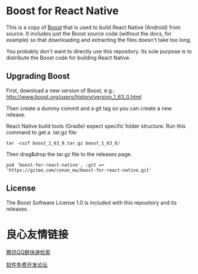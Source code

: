 # Boost for React Native

This is a copy of [Boost](http://www.boost.org/) that is used to build React Native (Android) from source. It includes just the Boost source code (without the docs, for example) so that downloading and extracting the files doesn't take too long.

You probably don't want to directly use this repository. Its sole purpose is to distribute the Boost code for building React Native.

## Upgrading Boost

First, download a new version of Boost, e.g.: http://www.boost.org/users/history/version_1_63_0.html

Then create a dummy commit and a git tag so you can create a new release.

React Native build tools (Gradle) expect specific folder structure.
Run this command to get a .tar.gz file:

```
tar -cvzf boost_1_63_0.tar.gz boost_1_63_0/
```

Then drag&drop the tar.gz file to the releases page.

```
pod 'boost-for-react-native', :git => 'https://gitee.com/conan_ma/boost-for-react-native.git'
```

## License

The Boost Software License 1.0 is included with this repository and its releases.


 # 良心友情链接

[腾讯QQ群快速检索](http://u.720life.cn/s/8cf73f7c)

[软件免费开发论坛](http://u.720life.cn/s/bbb01dc0)